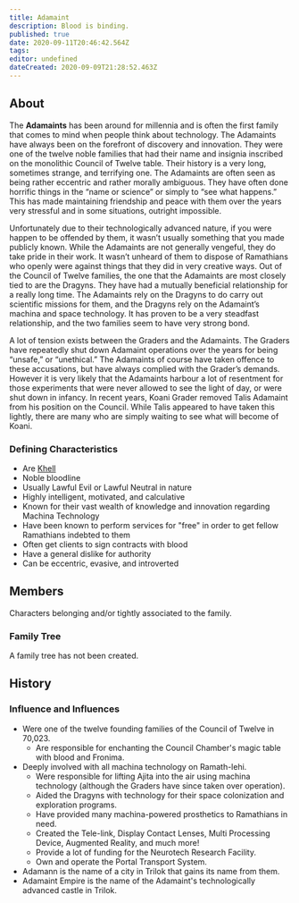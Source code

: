 ```yaml
---
title: Adamaint
description: Blood is binding.
published: true
date: 2020-09-11T20:46:42.564Z
tags: 
editor: undefined
dateCreated: 2020-09-09T21:28:52.463Z
---
```


## About

The **Adamaints** has been around for millennia and is often the first family that comes to mind when people think about technology. The Adamaints have always been on the forefront of discovery and innovation. They were one of the twelve noble families that had their name and insignia inscribed on the monolithic Council of Twelve table. Their history is a very long, sometimes strange, and terrifying one. The Adamaints are often seen as being rather eccentric and rather morally ambiguous. They have often done horrific things in the “name or science” or simply to “see what happens.” This has made maintaining friendship and peace with them over the years very stressful and in some situations, outright impossible.

Unfortunately due to their technologically advanced nature, if you were happen to be offended by them, it wasn’t usually something that you made publicly known. While the Adamaints are not generally vengeful, they do take pride in their work. It wasn’t unheard of them to dispose of Ramathians who openly were against things that they did in very creative ways. Out of the Council of Twelve families, the one that the Adamaints are most closely tied to are the Dragyns. They have had a mutually beneficial relationship for a really long time. The Adamaints rely on the Dragyns to do carry out scientific missions for them, and the Dragyns rely on the Adamaint’s machina and space technology. It has proven to be a very steadfast relationship, and the two families seem to have very strong bond.

A lot of tension exists between the Graders and the Adamaints. The Graders have repeatedly shut down Adamaint operations over the years for being “unsafe,” or “unethical.” The Adamaints of course have taken offence to these accusations, but have always complied with the Grader’s demands. However it is very likely that the Adamaints harbour a lot of resentment for those experiments that were never allowed to see the light of day, or were shut down in infancy. In recent years, Koani Grader removed Talis Adamaint from his position on the Council. While Talis appeared to have taken this lightly, there are many who are simply waiting to see what will become of Koani.

### Defining Characteristics

- Are [Khell](/species/khell)
- Noble bloodline
- Usually Lawful Evil or Lawful Neutral in nature
- Highly intelligent, motivated, and calculative
- Known for their vast wealth of knowledge and innovation regarding Machina Technology
- Have been known to perform services for "free" in order to get fellow Ramathians indebted to them
- Often get clients to sign contracts with blood
- Have a general dislike for authority
- Can be eccentric, evasive, and introverted

## Members

Characters belonging and/or tightly associated to the family.

### Family Tree

A family tree has not been created.

## History

### Influence and Influences

- Were one of the twelve founding families of the Council of Twelve in 70,023.
    - Are responsible for enchanting the Council Chamber's magic table with blood and Fronima.
- Deeply involved with all machina technology on Ramath-lehi.
    - Were responsible for lifting Ajita into the air using machina technology (although the Graders have since taken over operation).
    - Aided the Dragyns with technology for their space colonization and exploration programs.
    - Have provided many machina-powered prosthetics to Ramathians in need.
    - Created the Tele-link, Display Contact Lenses, Multi Processing Device, Augmented Reality, and much more!
    - Provide a lot of funding for the Neurotech Research Facility.
    - Own and operate the Portal Transport System.
- Adamann is the name of a city in Trilok that gains its name from them.
- Adamaint Empire is the name of the Adamaint's technologically advanced castle in Trilok.